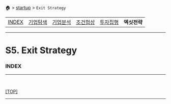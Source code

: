 🏠 > [startup](../) > `Exit Strategy`

<table>
  <tr>
    <td><a href="../">INDEX </a></td>
    <td><a href="../S1_Exploration/" >기업탐색</a></td>
    <td><a href="../S2_Analysis/" >기업분석</a></td>
    <td><a href="../S3_Negotiation/" >조건협상</a></td>
    <td><a href="../S4_Execution/" >투자집행</a></td>
    <td><b href="../S5_Exit/" >엑싯전략</b></td>
  </tr>
</table>

---
# S5. Exit Strategy

### INDEX

---

<br/>

[[TOP]](#index)

---